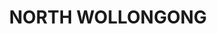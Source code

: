 ---
lastmod: '2025-04-06T06:05:20+00:00'
latitude: -34.40681672
layout: suburb
longitude: 150.895558
postcode: '2500'
state: NSW
title: NORTH WOLLONGONG
url: /nsw/north-wollongong/
---